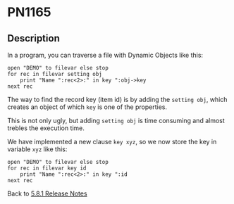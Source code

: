 # PN1165

<PageHeader />

## Description

In a program, you can traverse a file with Dynamic Objects like this:

```
open "DEMO" to filevar else stop
for rec in filevar setting obj
    print "Name ":rec<2>:" in key ":obj->key
next rec
```

The way to find the record key (item id) is by adding the `setting obj`, which creates an object of which `key` is one of the properties.  

This is not only ugly, but adding `setting obj` is time consuming and almost trebles the execution time.

We have implemented a new clause `key xyz`, so we now store the key in variable `xyz` like this:

```
open "DEMO" to filevar else stop
for rec in filevar key id
    print "Name ":rec<2>:" in key ":id
next rec
```

Back to [5.8.1 Release Notes](./../README.md)

<PageFooter />
